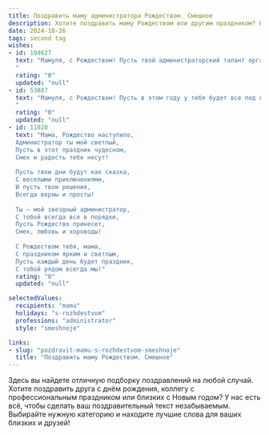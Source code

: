```yaml
---
title: Поздравить маму администратора Рождеством. Смешное
description: Хотите поздравить маму Рождеством или другим праздником? Наш ИИ создаст незабываемое поздравление, а вы обязательно выделитесь среди других.  
date: 2024-10-26
tags: second tag
wishes:
- id: 104627
  text: "Мамуля, с Рождеством! Пусть твой администраторский талант организации чудес никогда не иссякнет, а количество подарков под ёлкой превзойдёт все планы даже самого амбициозного годового отчёта!  Желаю тебе такого праздника, чтобы даже Дед Мороз завидовал твоей потрясающей эффективности в деле получения удовольствия!
  "
  rating: "0"
  updated: "null"
- id: 53887
  text: "Мамуля, с Рождеством! Пусть в этом году у тебя будет все под контролем, как у настоящего администратора - только заказчики, только хардкор! 😄🎄
  "
  rating: "0"
  updated: "null"
- id: 11028
  text: "Мама, Рождество наступило,
  Администратор ты мой светлый,
  Пусть в этот праздник чудесном,
  Смех и радость тебе несут!
  
  Пусть твои дни будут как сказка,
  С веселыми приключениями,
  И пусть твои решения,
  Всегда верны и просты!
  
  Ты – мой звездный администратор,
  С тобой всегда все в порядке,
  Пусть Рождество принесет,
  Смех, любовь и хороводы!
  
  С Рождеством тебя, мама,
  С праздником ярким и светлым,
  Пусть каждый день будет праздник,
  С тобой рядом всегда мы!"
  rating: "0"
  updated: "null"

selectedValues:
  recipients: "mamu"
  holidays: "s-rozhdestvom"
  professions: "administrator"
  style: "smeshnoje"

links:
- slug: "pozdravit-mamu-s-rozhdestvom-smeshnoje"
  title: "Поздравить маму Рождеством. Смешное"
---
```


Здесь вы найдете отличную подборку поздравлений на любой случай.
Хотите поздравить друга с днём рождения, коллегу с профессиональным праздником или близких с Новым годом? У нас есть всё, чтобы сделать ваш поздравительный текст незабываемым. Выбирайте нужную категорию и находите лучшие слова для ваших близких и друзей!
